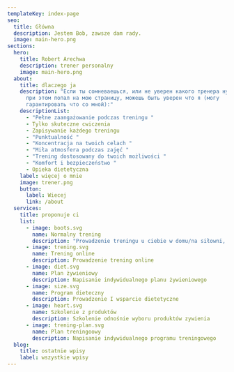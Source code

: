 ```yaml
---
templateKey: index-page
seo:
  title: Główna
  description: Jestem Bob, zawsze dam rady.
  image: main-hero.png
sections:
  hero:
    title: Robert Arechwa
    description: trener personalny
    image: main-hero.png
  about:
    title: dlaczego ja
    description: "Если ты сомневаешься, или не уверен какого тренера нужно выбрать и
      при этом попал на мою страницу, можешь быть уверен что я (могу
      гарантировать что со мной):"
    descriptionList:
      - "Pełne zaangażowanie podczas treningu "
      - Tylko skuteczne cwiczenia
      - Zapisywanie każdego treningu
      - "Punktualność "
      - "Koncentracja na twoich celach "
      - "Miła atmosfera podczas zajęć "
      - "Trening dostosowany do twoich możliwości "
      - "Komfort i bezpieczeństwo "
      - Opieka dietetyczna
    label: więcej o mnie
    image: trener.png
    button:
      label: Wiecej
      link: /about
  services:
    title: proponuje ci
    list:
      - image: boots.svg
        name: Normalny trening
        description: "Prowadzenie treningu u ciebie w domu/na siłowni, albo na podwurku "
      - image: trening.svg
        name: Trening online
        description: Prowadzenie trening online
      - image: diet.svg
        name: Plan żywieniowy
        description: Napisanie indywidualnego planu żywieniowego
      - image: size.svg
        name: Program dieteczny
        description: Prowadzenie I wsparcie dietetyczne
      - image: heart.svg
        name: Szkolenie z produktów
        description: Szkolenie odnośnie wyboru produktów zywienia
      - image: trening-plan.svg
        name: Plan treningoowy
        description: Napisanie indywidualnego programu treningowego
  blog:
    title: ostatnie wpisy
    label: wszystkie wpisy
---
```

